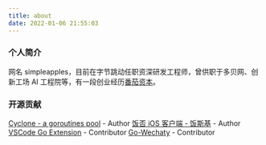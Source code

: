 ```yaml
---
title: about
date: 2022-01-06 21:55:03
---
```


### 个人简介

网名 simpleapples，目前在字节跳动任职资深研发工程师，曾供职于多贝网、创新工场 AI 工程院等，有一段创业经历[番茄资本](https://fanqieziben.com/)。

### 开源贡献

[Cyclone - a goroutines pool](https://github.com/simpleapples/cyclone) - Author
[饭否 iOS 客户端 - 饭斯基](https://github.com/simpleapples/fansky) - Author
[VSCode Go Extension](https://github.com/golang/vscode-go) - Contributor
[Go-Wechaty](https://github.com/wechaty/go-wechaty) - Contributor
